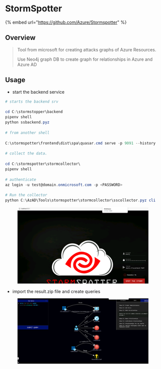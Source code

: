 # StormSpotter

{% embed url="https://github.com/Azure/Stormspotter" %}

## Overview

> Tool from microsoft for creating attacks graphs of Azure Resources.
>
> Use Neo4j graph DB to create graph for relationships in Azure and Azure AD
>
> &#x20;&#x20;

## Usage

* start the backend service

```powershell
# starts the backend srv

cd C:\stormstopper\backend
pipenv shell
python ssbackend.pyz

# from another shell

C:\stormspotter\frontend\dist\spa\quasar.cmd serve -p 9091 --history

# collect the data.

cd C:\stormspotter\stormcollector\
pipenv shell

# authenticate
az login -u test@domain.onmicrosoft.com -p <PASSWORD>

# Run the collector
python C:\AzAD\Tools\stormspotter\stormcollector\sscollector.pyz cli

```

<figure><img src="../../../../.gitbook/assets/image (24).png" alt=""><figcaption></figcaption></figure>

* import the result.zip file and create queries

<figure><img src="../../../../.gitbook/assets/image (21).png" alt=""><figcaption></figcaption></figure>
